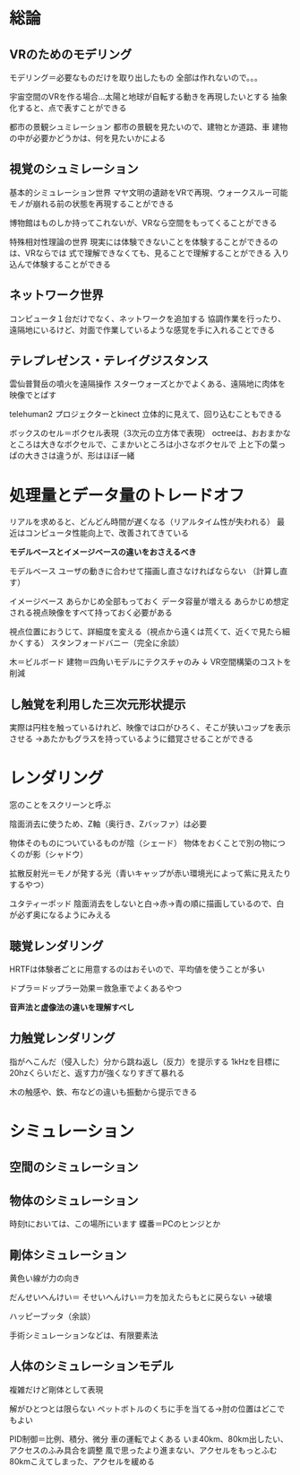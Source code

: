# 総論

## VRのためのモデリング

モデリング＝必要なものだけを取り出したもの
全部は作れないので。。。

宇宙空間のVRを作る場合…太陽と地球が自転する動きを再現したいとする
抽象化すると、点で表すことができる

都市の景観シュミレーション
都市の景観を見たいので、建物とか道路、車
建物の中が必要かどうかは、何を見たいかによる

## 視覚のシュミレーション
基本的シミュレーション世界
マヤ文明の遺跡をVRで再現、ウォークスルー可能
モノが崩れる前の状態を再現することができる

博物館はものしか持ってこれないが、VRなら空間をもってくることができる

特殊相対性理論の世界
現実には体験できないことを体験することができるのは、VRならでは
式で理解できなくても、見ることで理解することができる
入り込んで体験することができる

## ネットワーク世界

コンピュータ１台だけでなく、ネットワークを追加する
協調作業を行ったり、遠隔地にいるけど、対面で作業しているような感覚を手に入れることできる

## テレプレゼンス・テレイグジスタンス

雲仙普賢岳の噴火を遠隔操作
スターウォーズとかでよくある、遠隔地に肉体を映像でとばす

telehuman2
プロジェクターとkinect
立体的に見えて、回り込むこともできる

ボックスのセル＝ボクセル表現（3次元の立方体で表現）
octreeは、おおまかなところは大きなボクセルで、こまかいところは小さなボクセルで
上と下の葉っぱの大きさは違うが、形はほぼ一緒

# 処理量とデータ量のトレードオフ

リアルを求めると、どんどん時間が遅くなる（リアルタイム性が失われる）
最近はコンピュータ性能向上で、改善されてきている

**モデルベースとイメージベースの違いをおさえるべき**

モデルベース
ユーザの動きに合わせて描画し直さなければならない
（計算し直す）

イメージベース
あらかじめ全部もっておく
データ容量が増える
あらかじめ想定される視点映像をすべて持っておく必要がある

視点位置におうじて、詳細度を変える（視点から遠くは荒くて、近くで見たら細かくする）
スタンフォードバニー（完全に余談）

木＝ビルボード
建物＝四角いモデルにテクスチャのみ
↓
VR空間構築のコストを削減


## し触覚を利用した三次元形状提示

実際は円柱を触っているけれど、映像では口がひろく、そこが狭いコップを表示させる
→あたかもグラスを持っているように錯覚させることができる

# レンダリング

窓のことをスクリーンと呼ぶ

陰面消去に使うため、Z軸（奥行き、Zバッファ）は必要

物体そのものについているものが陰（シェード）
物体をおくことで別の物につくのが影（シャドウ）

拡散反射光＝モノが発する光（青いキャップが赤い環境光によって紫に見えたりするやつ）

ユタティーポッド
陰面消去をしないと白→赤→青の順に描画しているので、白が必ず奥になるようにみえる


## 聴覚レンダリング

HRTFは体験者ごとに用意するのはおそいので、平均値を使うことが多い

ドプラ＝ドップラー効果＝救急車でよくあるやつ

**音声法と虚像法の違いを理解すべし**

## 力触覚レンダリング

指がへこんだ（侵入した）分から跳ね返し（反力）を提示する
1kHzを目標に
20hzくらいだと、返す力が強くなりすぎて暴れる

木の触感や、鉄、布などの違いも振動から提示できる


# シミュレーション

## 空間のシミュレーション

## 物体のシミュレーション

時刻tにおいては、この場所にいます
蝶番＝PCのヒンジとか

## 剛体シミュレーション

黄色い線が力の向き

だんせいへんけい＝
そせいへんけい＝力を加えたらもとに戻らない
→破壊

ハッピーブッタ（余談）

手術シミュレーションなどは、有限要素法

## 人体のシミュレーションモデル

複雑だけど剛体として表現

解がひとつとは限らない
ペットボトルのくちに手を当てる→肘の位置はどこでもよい

PID制御＝比例、積分、微分
車の運転でよくある
いま40km、80km出したい、アクセスのふみ具合を調整
風で思ったより進まない、アクセルをもっとふむ
80kmこえてしまった、アクセルを緩める



